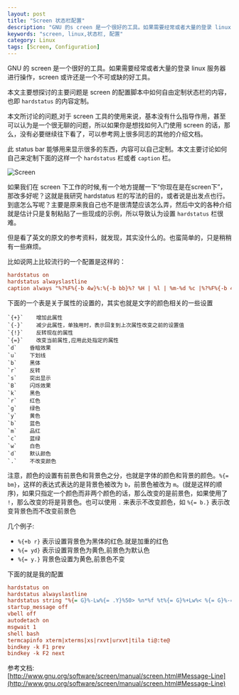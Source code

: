 ```yaml
---
layout: post
title: "Screen 状态栏配置"
description: "GNU 的s creen 是一个很好的工具。如果需要经常或者大量的登录 linux 服务器进行操作，screen 或许还是一个不可或缺的好工具"
keywords: "screen, linux,状态栏, 配置"
category: Linux
tags: [Screen, Configuration]
---
```


GNU 的 screen 是一个很好的工具。如果需要经常或者大量的登录 linux 服务器进行操作，screen 或许还是一个不可或缺的好工具。

本文主要想探讨的主要问题是 screen 的配置脚本中如何自由定制状态栏的内容，也即 `hardstatus` 的内容定制。

本文所讨论的问题,对于 screen 工具的使用来说，基本没有什么指导作用，甚至可以认为是一个很无聊的问题，所以如果你是想找如何入门使用 screen 的话，那么，没有必要继续往下看了，可以参考网上很多同志的其他的介绍文档。

此 status bar 能够用来显示很多的东西，内容可以自己定制。本文主要讨论如何自己来定制下面的这样一个 `hardstatus` 栏或者 `caption` 栏。

<!-- more -->

![Screen](http://cdn.09hd.com/images/2011/08/screen.png "screen")

如果我们在 screen 下工作的时候,有一个地方提醒一下“你现在是在screen下”，那改多好呢？这就是我研究 hardstatus 栏的写法的目的，或者说是出发点也行。到底怎么写呢？主要是原来我自己也不是很清楚应该怎么弄，然后中文的各种介绍就是估计只是复制粘贴了一些现成的示例，所以导致认为设置 `hardstatus` 栏很难。

但是看了英文的原文的参考资料，就发现，其实没什么的。也蛮简单的，只是稍稍有一些麻烦。

比如说网上比较流行的一个配置是这样的：

```ini
hardstatus on
hardstatus alwayslastline
caption always "%?%F%{-b 4w}%:%{-b bb}%? %H | %l | %m-%d %c |%?%F%{-b 4w}%?%L=%-Lw%45>%{-b w4}%n%f* %t%{-}%+Lw%-0<"
```

下面的一个表是关于属性的设置的，其实也就是文字的颜色相关的一些设置

    `{+}`    增加此属性
    `{-}`    减少此属性，单独用时，表示回复到上次属性改变之前的设置值
    `{!}`    反转现在的属性
    `{=}`    改变当前属性,应用此处指定的属性
    `d`    昏暗效果
    `u`    下划线
    `b`    黑体
    `r`    反转
    `s`    突出显示
    `B`    闪烁效果
    `k`    黑色
    `r`    红色
    `g`    绿色
    `y`    黄色
    `b`    蓝色
    `m`    品红
    `c`    蓝绿
    `w`    白色
    `d`    默认颜色
    `.`    不改变颜色

注意，颜色的设置有前景色和背景色之分，也就是字体的颜色和背景的颜色。`%{= bm}`，这样的表达式表达的是背景色被改为 `b`，前景色被改为 `m`。(就是这样的顺序)，如果只指定一个颜色而非两个颜色的话，那么改变的是前景色，如果使用了 `!`，那么改变的将是背景色。也可以使用 `.` 来表示不改变颜色，如 `%{= b.}` 表示改变背景色而不改变前景色

几个例子:

- `%{+b r}` 表示设置背景色为黑体的红色.就是加重的红色
- `%{= yd}` 表示设置背景色为黄色,前景色为默认色
- `%{= y.}` 背景色设置为黄色,前景色不变

下面的就是我的配置

```ini
hardstatus on
hardstatus alwayslastline
hardstatus string "%{= G}%-Lw%{= .Y}%50> %n*%f %t%{= G}%+Lw%< %{= G}%-=%D %c:%s %m/%d/%Y"
startup_message off
vbell off
autodetach on
msgwait 1
shell bash
termcapinfo xterm|xterms|xs|rxvt|urxvt|tila ti@:te@
bindkey -k F1 prev
bindkey -k F2 next
```

参考文档: [http://www.gnu.org/software/screen/manual/screen.html#Message-Line](http://www.gnu.org/software/screen/manual/screen.html#Message-Line)
